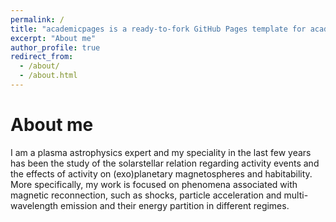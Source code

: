 ```yaml
---
permalink: /
title: "academicpages is a ready-to-fork GitHub Pages template for academic personal websites"
excerpt: "About me"
author_profile: true
redirect_from: 
  - /about/
  - /about.html
---
```



About me
======
I am a plasma astrophysics expert and my speciality in the last few years has been the study of the solarstellar
relation regarding activity events and the effects of activity on (exo)planetary magnetospheres and
habitability. More specifically, my work is focused on phenomena associated with magnetic reconnection,
such as shocks, particle acceleration and multi-wavelength emission and their energy partition in different
regimes.
